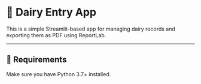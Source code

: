 # 🐄 Dairy Entry App

This is a simple Streamlit-based app for managing dairy records and exporting them as PDF using ReportLab.

---

## 🔧 Requirements

Make sure you have Python 3.7+ installed.




